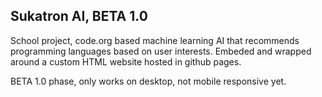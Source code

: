 ## Sukatron AI, BETA 1.0

School project, code.org based machine learning AI that recommends programming languages based on user interests. Embeded and wrapped around a custom HTML website hosted in github pages.

BETA 1.0 phase, only works on desktop, not mobile responsive yet.
